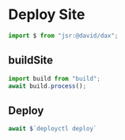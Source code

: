 # Deploy Site

```ts
import $ from "jsr:@david/dax";
```

## buildSite
```ts
import build from "build";
await build.process();
```

## Deploy
```ts
await $`deployctl deploy`
```
